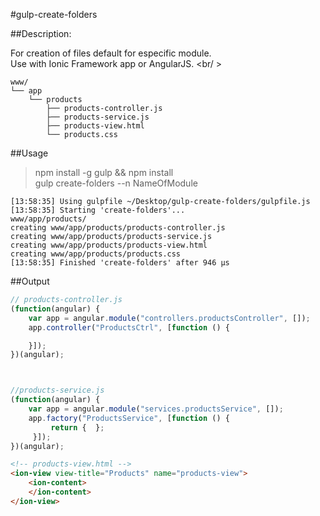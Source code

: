 #gulp-create-folders

##Description: <br />

For creation of files default for especific module. <br />
Use with Ionic Framework app or AngularJS. <br/ >
    
    
    www/
    └── app
        └── products
            ├── products-controller.js
            ├── products-service.js
            ├── products-view.html
            └── products.css

##Usage

> npm install -g gulp && npm install <br />
> gulp create-folders --n NameOfModule

```{r, engine='bash', count_lines}
[13:58:35] Using gulpfile ~/Desktop/gulp-create-folders/gulpfile.js
[13:58:35] Starting 'create-folders'...
www/app/products/
creating www/app/products/products-controller.js
creating www/app/products/products-service.js
creating www/app/products/products-view.html
creating www/app/products/products.css
[13:58:35] Finished 'create-folders' after 946 μs

```
##Output <br />
``` javascript   
// products-controller.js 
(function(angular) { 
    var app = angular.module("controllers.productsController", []); 
    app.controller("ProductsCtrl", [function () { 

    }]);
})(angular);



//products-service.js
(function(angular) { 
    var app = angular.module("services.productsService", []); 
    app.factory("ProductsService", [function () { 
		 return {  };
     }]);
})(angular);

```

``` html
<!-- products-view.html -->
<ion-view view-title="Products" name="products-view">
    <ion-content>
    </ion-content>
</ion-view>
```
